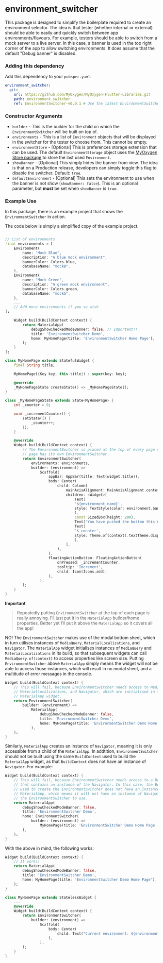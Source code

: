 # environment_switcher

This package is designed to simplify the boilerplate required to create an environment selector. The idea is that tester (whether internal or external) should be able to easily and quickly switch between app environments/flavours. For example, testers should be able to switch from a mock server to a live server. In this case, a banner is used in the top right corner of the app to allow switching environments. It does assume that the default "Debug banner" is disabled.

### Adding this dependency

Add this dependency to your `pubspec.yaml`:

```yaml
environment_switcher:
  git:
    url: https://github.com/MyOxygen/MyOxygen-Flutter-Libraries.git
    path: environment_switcher
    ref: EnvironmentSwitcher-v0.0.1 # Use the latest EnvironmentSwitcher tag!!
```

### Constructor Arguments

- `builder` - This is the builder for the child on which the `EnvironmentSwitcher` will be built on top of.
- `environments` - This is a list of `Environment` objects that will be displayed in the switcher for the tester to choose from. This cannot be empty.
- `environmentStore` - [Optional] This is preferences storage extension that can be used. The default `EnvironmentStorage` object uses the [MyOxygen Store package](https://github.com/MyOxygen/MyOxygen-Flutter-Libraries/tree/Environment-Switcher/store) to store the last used `Environment`.
- `showBanner` - [Optional] This simply hides the banner from view. The idea is that on a Production release, developers can simply toggle this flag to disable the switcher. Default: `true`.
- `defaultEnvironment` - [Optional] This sets the environment to use when the banner is not show (`showBanner: false`). This is an optional parameter, but **must** be set when `showBanner` is `true`.

### Example Use

In this package, there is an example project that shows the `EnvironmentSwitcher` in action.

The code below is simply a simplified copy of the example project.

```dart

// List of environments
final environments = [
    Environment(
        name: "Mock Blue",
        description: "A blue mock environment",
        bannerColor: Colors.blue,
        databaseName: "mockB",
    ),
    Environment(
        name: "Mock Green",
        description: "A green mock environment",
        bannerColor: Colors.green,
        databaseName: "mockG",
    ),
    ...
    // Add more environments if you so wish
];

    Widget build(BuildContext context) {
        return MaterialApp(
            debugShowCheckedModeBanner: false, // Important!!
            title: 'EnvironmentSwitcher Demo',
            home: MyHomePage(title: 'EnvironmentSwitcher Home Page'),
        );
    }
];

class MyHomePage extends StatefulWidget {
    final String title;

    MyHomePage({Key key, this.title}) : super(key: key);

    @override
    _MyHomePageState createState() => _MyHomePageState();
}

class _MyHomePageState extends State<MyHomePage> {
    int _counter = 0;

    void _incrementCounter() {
        setState(() {
            _counter++;
        });
    }

    @override
    Widget build(BuildContext context) {
        // The EnvironmentSwitcher is placed at the top of every page so that every
        // page has its own EnvironmentSwitcher.
        return EnvironmentSwitcher(
            environments: environments,
            builder: (environment) => 
                Scaffold(
                    appBar: AppBar(title: Text(widget.title)),
                    body: Center(
                        child: Column(
                            mainAxisAlignment: MainAxisAlignment.center,
                            children: <Widget>[
                                Text(
                                '${environment.name}',
                                style: TextStyle(color: environment.bannerColor),
                                ),
                                const SizedBox(height: 200),
                                Text('You have pushed the button this many times:'),
                                Text(
                                '$_counter',
                                style: Theme.of(context).textTheme.display1,
                                ),
                            ],
                        ),
                    ),
                    floatingActionButton: FloatingActionButton(
                        onPressed: _incrementCounter,
                        tooltip: 'Increment',
                        child: Icon(Icons.add),
                    ),
                ),
        );
    }
}
```

**Important**

> Repeatedly putting `EnvironmentSwitcher` at the top of each page is really annoying. I'll just put it in the `MaterialApp` builder/home properties. Better yet I'll put it above the `MaterialApp` so it covers all the app!

NO! The `EnvironmentSwitcher` makes use of the modal bottom sheet, which in turn utilises instances of `MediaQuery`, `MaterialLocalizations`, and `Navigator`. The `MaterialApp` widget initialises instances of `MediaQuery` and `MaterialLocalizations` in its build, so that subsequent widgets can call `MediaQuery.of(context)` to access properties like screen size. Putting `EnvironmentSwitcher` above `MaterialApp` simply means the widget will not be able to access those instances, which will result in no modal sheet, and a multitude of error messages in the console.

```dart
Widget build(BuildContext context) {
    // This will fail, because EnvironmentSwitcher needs access to MediaQuery,
    // MaterialLocalizations, and Navigator, which are initialised in the
    // MaterialApp widget.
    return EnvironmentSwitcher(
        builder: (environment) => 
            MaterialApp(
                debugShowCheckedModeBanner: false,
                title: 'EnvironmentSwitcher Demo',
                home: MyHomePage(title: 'EnvironmentSwitcher Demo Home Page'),
            ),
    );
}
```

Similarly, `MaterialApp` creates an instance of `Navigator`, meaning it is only accessible from a child of the `MaterialApp`. In addtition, `EnvironmentSwitcher` should not be built using the same `BuildContext` used to build the `MaterialApp` widget, as that `BuildContext` does not have an instance of `Navigator`. For example:

```dart
Widget build(BuildContext context) {
    // This will fail, because EnvironmentSwitcher needs access to a BuildContext
    // that contains an instance of the Navigator. In this case, the BuildContext
    // used to create the EnvironmentSwitcher does not have an instance of
    // MaterialApp, which means it will not have an instance of Navigator for
    // the EnvironmentSwitcher to use.
    return MaterialApp(
        debugShowCheckedModeBanner: false,
        title: 'EnvironmentSwitcher Demo',
        home: EnvironmentSwitcher(
            builder: (environment) => 
                MyHomePage(title: 'EnvironmentSwitcher Demo Home Page'),
        ),
    );
}
```

With the above in mind, the following works:


```dart
Widget build(BuildContext context) {
    // It works!
    return MaterialApp(
        debugShowCheckedModeBanner: false,
        title: 'EnvironmentSwitcher Demo',
        home: MyHomePage(title: 'EnvironmentSwitcher Demo Home Page'),
    );
}

class MyHomePage extends StatelessWidget {
    ...
    @override
    Widget build(BuildContext context) {
        return EnvironmentSwitcher(
            builder: (environment) => 
                Scaffold(
                    body: Center(
                        child: Text("Current environment: ${environment.name}"),
                    ),
                ),
        );
    }
}
```
